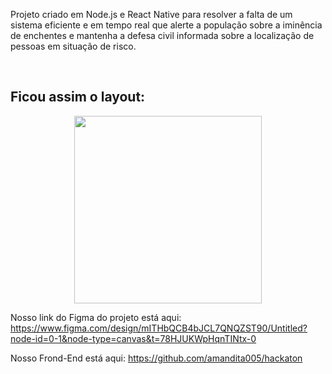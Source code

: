 <p>
  Projeto criado em Node.js e React Native para resolver a falta de um sistema eficiente e em tempo real que alerte a população sobre a iminência de enchentes e mantenha a defesa civil informada sobre a localização de pessoas em situação de risco.
</p>
<br>

## Ficou assim o layout:

<div align="center">
<img src="https://github.com/user-attachments/assets/895d0a5e-d645-4c65-87dc-1b3a93f710b9" width="300px" />
</div>


Nosso link do Figma do projeto está aqui: https://www.figma.com/design/mITHbQCB4bJCL7QNQZST90/Untitled?node-id=0-1&node-type=canvas&t=78HJUKWpHqnTINtx-0
</br>


Nosso Frond-End está aqui: https://github.com/amandita005/hackaton


